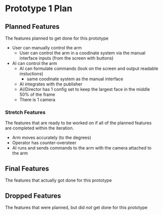 # Prototype 1 Plan

## Planned Features
The features planned to get done for this prototype

- User can manually control the arm
    - User can control the arm in a coodinate system via the manual interface inputs (from the screen with buttons)
- AI can control the arm
    - AI can formulate commands (look on the screen and output readable instuctions)
        - same coodinate system as the manual interface
    - AI integrates with the publisher
    - AI/Director has 1 config set to keep the largest face in the middle 50% of the frame
    - There is 1 camera

### Stretch Features
The features that are ready to be worked on if all of the planned features are completed within the iteration. 

- Arm moves accurately (to the degrees) 
- Operator has counter-oversteer
- AI runs and sends commands to the arm with the camera attached to the arm


## Final Features
The features that actually got done for this prototype 



## Dropped Features
The features that were planned, but did *not* get done for this prototype


